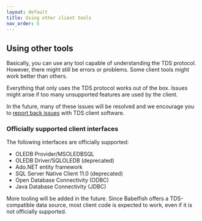 ```yaml
---
layout: default
title: Using other client tools
nav_order: 5
---
```


## Using other tools

Basically, you can use any tool capable of understanding the TDS protocol.
However, there might still be errors or problems. Some client tools might work better than
others. 

Everything that only uses the TDS protocol works out of the box. 
Issues might arise if too many unsupported features are used by the client. 

In the future, many of these issues will be resolved and we encourage you to [report
back issues](https://github.com/babelfish-for-postgresql/babelfish_extensions/issues) with TDS client software. 


### Officially supported client interfaces

The following interfaces are officially supported:

- OLEDB Provider/MSOLEDBSQL
- OLEDB Driver/SQLOLEDB (deprecated)
- Ado.NET entity framework
- SQL Server Native Client 11.0 (deprecated)
- Open Database Connectivity (ODBC)
- Java Database Connectivity (JDBC)

More tooling will be added in the future.  Since Babelfish offers a TDS-compatible
data source, most client code is expected to work, even if it is not officially
supported.


